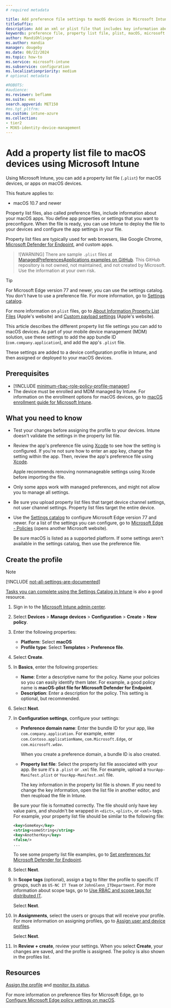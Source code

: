 ```yaml
---
# required metadata

title: Add preference file settings to macOS devices in Microsoft Intune
titleSuffix:
description: Add an xml or plist file that includes key information about your app. Use a preference file device configuration profile to change key information in the property list file, and assign it to your macOS devices in Microsoft Intune.
keywords: preference file, property list file, plist, macOS, microsoft intune, endpoint management
author: MandiOhlinger
ms.author: mandia
manager: dougeby
ms.date: 08/22/2024
ms.topic: how-to
ms.service: microsoft-intune
ms.subservice: configuration
ms.localizationpriority: medium
# optional metadata

#ROBOTS:
#audience:
ms.reviewer: beflamm
ms.suite: ems
search.appverid: MET150
#ms.tgt_pltfrm:
ms.custom: intune-azure
ms.collection:
- tier2
- M365-identity-device-management
---
```


# Add a property list file to macOS devices using Microsoft Intune

Using Microsoft Intune, you can add a property list file (`.plist`) for macOS devices, or apps on macOS devices.

This feature applies to:

- macOS 10.7 and newer

Property list files, also called preference files, include information about your macOS apps. You define app properties or settings that you want to preconfigure. When the file is ready, you can use Intune to deploy the file to your devices and configure the app settings in your file.

Property list files are typically used for web browsers, like Google Chrome, [Microsoft Defender for Endpoint](/microsoft-365/security/defender-endpoint/microsoft-defender-endpoint-mac), and custom apps.

> ![WARNING]
> There are sample `.plist` files at [ManagedPreferencesApplications examples on GitHub](https://github.com/ProfileCreator/ProfileManifests/tree/master/Manifests/ManagedPreferencesApplications). This GitHub repository is not owned, not maintained, and not created by Microsoft. Use the information at your own risk.

> [!TIP]
> For Microsoft Edge version 77 and newer, you can use the settings catalog. You don't have to use a preference file. For more information, go to [Settings catalog](settings-catalog.md).

For more information on `plist` files, go to [About Information Property List Files](https://developer.apple.com/library/archive/documentation/General/Reference/InfoPlistKeyReference/Articles/AboutInformationPropertyListFiles.html) (Apple's website) and [Custom payload settings](https://support.apple.com/guide/mdm/custom-mdm9abbdbe7/1/web/1) (Apple's website).

This article describes the different property list file settings you can add to macOS devices. As part of your mobile device management (MDM) solution, use these settings to add the app bundle ID (`com.company.application`), and add the app's `.plist` file.

These settings are added to a device configuration profile in Intune, and then assigned or deployed to your macOS devices.

## Prerequisites

- [!INCLUDE [minimum-rbac-role-policy-profile-manager](../includes/minimum-rbac-role-policy-profile-manager.md)]
- The device must be enrolled and MDM managed by Intune. For information on the enrollment options for macOS devices, go to [macOS enrollment guide for Microsoft Intune](../fundamentals/deployment-guide-enrollment-macos.md).

## What you need to know

- Test your changes before assigning the profile to your devices. Intune doesn't validate the settings in the property list file.
- Review the app's preference file using [Xcode](https://developer.apple.com/xcode/) to see how the setting is configured. If you're not sure how to enter an app key, change the setting within the app. Then, review the app's preference file using [Xcode](https://developer.apple.com/xcode/).

  Apple recommends removing nonmanageable settings using Xcode before importing the file.

- Only some apps work with managed preferences, and might not allow you to manage all settings.
- Be sure you upload property list files that target device channel settings, not user channel settings. Property list files target the entire device.
- Use the [Settings catalog](settings-catalog.md) to configure Microsoft Edge version 77 and newer. For a list of the settings you can configure, go to [Microsoft Edge - Policies](/DeployEdge/microsoft-edge-policies) (opens another Microsoft website).

  Be sure macOS is listed as a supported platform. If some settings aren't available in the settings catalog, then use the preference file.

## Create the profile

> [!NOTE]
> [!INCLUDE [not-all-settings-are-documented](../includes/not-all-settings-are-documented.md)]
>
> [Tasks you can complete using the Settings Catalog in Intune](settings-catalog-common-features.md) is also a good resource.

1. Sign in to the [Microsoft Intune admin center](https://go.microsoft.com/fwlink/?linkid=2109431).
2. Select **Devices** > **Manage devices** > **Configuration** > **Create** > **New policy**.
3. Enter the following properties:

    - **Platform**: Select **macOS**
    - **Profile type**: Select **Templates** > **Preference file**.

4. Select **Create**.
5. In **Basics**, enter the following properties:

    - **Name**: Enter a descriptive name for the policy. Name your policies so you can easily identify them later. For example, a good policy name is **macOS-plist file for Microsoft Defender for Endpoint**.
    - **Description**: Enter a description for the policy. This setting is optional, but recommended.

6. Select **Next**.

7. In **Configuration settings**, configure your settings:

    - **Preference domain name**: Enter the bundle ID for your app, like `com.company.application`. For example, enter `com.Contoso.applicationName`, `com.Microsoft.Edge`, or `com.microsoft.wdav`.

      When you create a preference domain, a bundle ID is also created.

    - **Property list file**: Select the property list file associated with your app. Be sure it's a `.plist` or `.xml` file. For example, upload a `YourApp-Manifest.plist` or `YourApp-Manifest.xml` file.

      The key information in the property list file is shown. If you need to change the key information, open the list file in another editor, and then reupload the file in Intune.

    Be sure your file is formatted correctly. The file should only have key value pairs, and shouldn't be wrapped in `<dict>`, `<plist>`, or `<xml>` tags. For example, your property list file should be similar to the following file:

    ```xml
    <key>SomeKey</key>
    <string>someString</string>
    <key>AnotherKey</key>
    <false/>
    ...
    ```

    To see some property list file examples, go to [Set preferences for Microsoft Defender for Endpoint](/windows/security/threat-protection/microsoft-defender-atp/mac-preferences).

8. Select **Next**.
9. In **Scope tags** (optional), assign a tag to filter the profile to specific IT groups, such as `US-NC IT Team` or `JohnGlenn_ITDepartment`. For more information about scope tags, go to [Use RBAC and scope tags for distributed IT](../fundamentals/scope-tags.md).

    Select **Next**.

10. In **Assignments**, select the users or groups that will receive your profile. For more information on assigning profiles, go to [Assign user and device profiles](device-profile-assign.md).

    Select **Next**.

11. In **Review + create**, review your settings. When you select **Create**, your changes are saved, and the profile is assigned. The policy is also shown in the profiles list.

## Resources

[Assign the profile](device-profile-assign.md) and [monitor its status](device-profile-monitor.md).

For more information on preference files for Microsoft Edge, go to [Configure Microsoft Edge policy settings on macOS](/deployedge/configure-microsoft-edge-on-mac).
